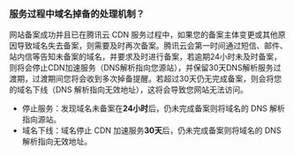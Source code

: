 
### 服务过程中域名掉备的处理机制？
网站备案成功并且已在腾讯云 CDN 服务过程中，如果您的备案主体变更或其他原因导致域名失去备案，则需要及时再次备案。腾讯云会第一时间通过短信、邮件、站内信等告知未备案的域名，并要求及时进行备案，若逾期24小时未及时备案，则将会停止CDN加速服务（DNS解析指向您源站），并保留30天DNS解析服务过渡期，过渡期间您将会收到多次掉备提醒。若超过30天仍无完成备案，则会将您的域名下线（DNS 解析指向无效地址），这将会导致您网站无法访问。
- 停止服务：发现域名未备案在**24小时**后，仍未完成备案则将域名的 DNS 解析指向源站。
- 域名下线：域名停止 CDN 加速服务**30天**后，仍未完成备案则将域名的 DNS 解析指向无效地址。
